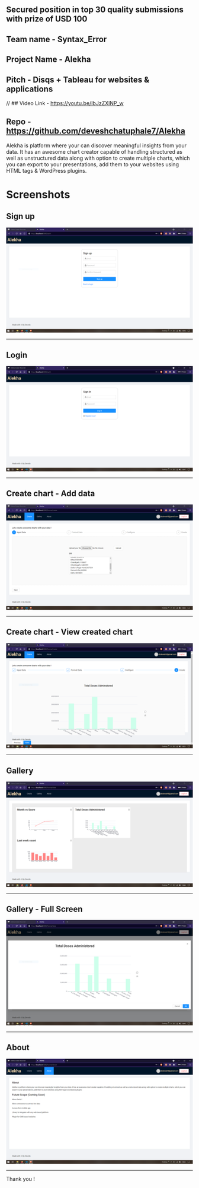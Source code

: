 ## Secured position in top 30 quality submissions with prize of USD 100

## Team name - Syntax_Error

## Project Name - Alekha

## Pitch - Disqs + Tableau for websites & applications


// ## Video Link - https://youtu.be/IbJzZXlNP_w


## Repo - https://github.com/deveshchatuphale7/Alekha

Alekha is platform where your can discover meaningful insights from your data. It has 
an awesome chart creator capable of handling structured as well as unstructured data along with option to 
create multiple charts, which you can export to your presentations, add them to your websites using HTML tags & WordPress plugins. 


# Screenshots

## Sign up 
![Sign up](./screenshots/signupPNG.PNG?raw=true "Title")

-------

## Login
![Login](./screenshots/signin.PNG?raw=true "Title")

-------

## Create chart - Add data
![Add data](./screenshots/create1.PNG?raw=true "Title")

-------

## Create chart - View created chart
![View created chart](./screenshots/create2.PNG?raw=true "Title")

-------

## Gallery 
![View created chart](./screenshots/Gallery.PNG?raw=true "Title")

-------

## Gallery - Full Screen 
![Full Screen](./screenshots/Gallery1.PNG?raw=true "Title")

-------

## About 
![About](./screenshots/about.PNG?raw=true "Title")

-------

Thank you !
